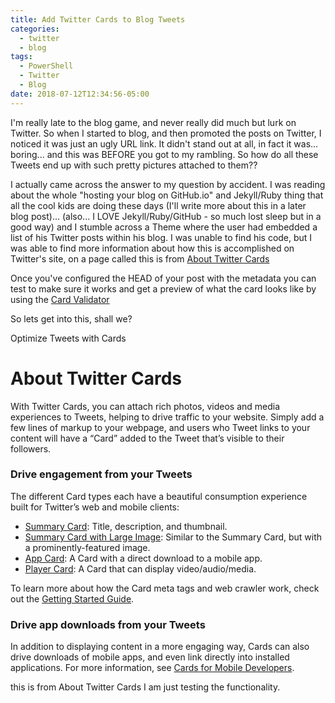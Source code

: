 ```yaml
---
title: Add Twitter Cards to Blog Tweets
categories:
  - twitter
  - blog  
tags:
  - PowerShell
  - Twitter
  - Blog
date: 2018-07-12T12:34:56-05:00
---
```

<head>
<meta name="twitter:card" content="summary_large_image">
<meta name="twitter:site" content="@The_Scott_Hurst">
<meta name="twitter:creator" content="@The_Scott_Hurst">
<meta name="twitter:title" content="Twitter Cards - Making your blog post stand out.">
<meta name="twitter:description" content="Learning about Twitter Cards - How to make Twitter posts of your blog stand out">
<meta name="twitter:image" content="http://www.hurst.systems\assets\images\BlogPostImages\jekyll_github.png">
</head>
I'm really late to the blog game, and never really did much but lurk on Twitter. So when I started to blog, and then promoted the posts on Twitter, I noticed it was just an ugly URL link. It didn't stand out at all, in fact it was... boring... and this was BEFORE you got to my rambling. So how do all these Tweets end up with such pretty pictures attached to them??

I actually came across the answer to my question by accident.  I was reading about the whole "hosting your blog on GitHub.io" and Jekyll/Ruby thing that all the cool kids are doing these days (I'll write more about this in a later blog post)... (also... I LOVE Jekyll/Ruby/GitHub - so much lost sleep but in a good way) and I stumble across a Theme where the user had embedded a list of his Twitter posts within his blog. I was unable to find his code, but I was able to find more information about how this is accomplished on Twitter's site, on a page called this is from <a class="reference external" href="https://developer.twitter.com/en/docs/tweets/optimize-with-cards/overview/abouts-cards">About Twitter Cards</a>

Once you've configured the HEAD of your post with the metadata you can test to make sure it works and get a preview of what the card looks like by using the <a class="reference external" href="https://cards-dev.twitter.com/validator">Card Validator</a>


So lets get into this, shall we?

Optimize Tweets with Cards


<h1>About Twitter Cards</h1>
With Twitter Cards, you can attach rich photos, videos and media experiences to Tweets, helping to drive traffic to your website. Simply add a few lines of markup to your webpage, and users who Tweet links to your content will have a “Card” added to the Tweet that’s visible to their followers.


<h3>Drive engagement from your Tweets<a name="drive-engagement-from-your-tweets"></a></h3>
<p>The different Card types each have a beautiful consumption experience built for Twitter’s web and mobile clients:</p>
<ul>
<li><a class="reference external" href="https://developer.twitter.com/en/docs/tweets/optimize-with-cards/overview/summary-card-with-large-image">Summary Card</a>: Title, description, and thumbnail.</li>
<li><a class="reference external" href="/en/docs/tweets/optimize-with-cards/overview/summary-card-with-large-image.html">Summary Card with Large Image</a>: Similar to the Summary Card, but with a prominently-featured image.</li>
<li><a class="reference external" href="https://developer.twitter.com/en/docs/tweets/optimize-with-cards/overview/app-card">App Card</a>: A Card with a direct download to a mobile app.</li>
<li><a class="reference external" href="https://developer.twitter.com/en/docs/tweets/optimize-with-cards/overview/player-card">Player Card</a>: A Card that can display video/audio/media.</li>
</ul>
<p>To learn more about how the Card meta tags and web crawler work, check out the <a href="/cards/getting-started">Getting Started Guide</a>.</p>
<h3>Drive app downloads from your Tweets<a name="drive-app-downloads-from-your-tweets"></a></h3>
<p>In addition to displaying content in a more engaging way, Cards can also drive downloads of mobile apps, and even link directly into installed applications. For more information, see <a class="reference external" href="/cards/mobile">Cards for Mobile Developers</a>.</p>


this is from <a herf="https://developer.twitter.com/en/docs/tweets/optimize-with-cards/overview/abouts-cards">About Twitter Cards</a> I am just testing the functionality.
